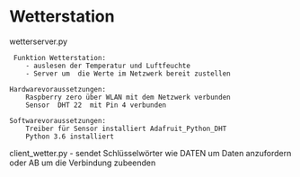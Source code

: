 # Wetterstation

 wetterserver.py


     Funktion Wetterstation:
        - auslesen der Temperatur und Luftfeuchte
        - Server um  die Werte im Netzwerk bereit zustellen

    Hardwarevoraussetzungen:
        Raspberry zero über WLAN mit dem Netzwerk verbunden
        Sensor  DHT 22  mit Pin 4 verbunden

    Softwarevoraussetzungen:
        Treiber für Sensor installiert Adafruit_Python_DHT
        Python 3.6 installiert


 client_wetter.py
        - sendet Schlüsselwörter wie DATEN um Daten anzufordern oder AB um die Verbindung zubeenden

